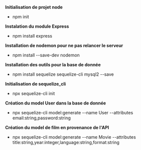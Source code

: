 **Initialisation de projet node**  
- npm init

**Instalation du module Express**  
- npm install express

**Installation de nodemon pour ne pas relancer le serveur** 
- npm install --save-dev nodemon

**Installation des outils pour la base de donnée**  
- npm install sequelize sequelize-cli mysql2 --save

**Initialisation de sequelize_cli**
- npx sequelize-cli init

**Création du model User dans la base de donnée**
- npx sequelize-cli model:generate --name User --attributes email:string,password:string

**Création du model de film en provenance de l'API**
- npx sequelize-cli model:generate --name Movie --attributes title:string,year:integer,language:string,format:string
